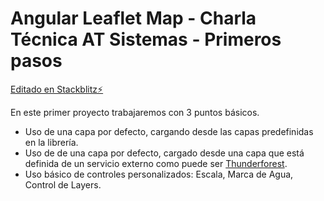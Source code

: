 # Angular Leaflet Map - Charla Técnica AT Sistemas - Primeros pasos

[Editado en Stackblitz⚡️](https://stackblitz.com/edit/angular-leaflet-map-ce-angular-ej-1)

En este primer proyecto trabajaremos con 3 puntos básicos.

* Uso de una capa por defecto, cargando desde las capas predefinidas en la librería.
* Uso de de una capa por defecto, cargado desde una capa que está definida de un servicio externo como puede ser [Thunderforest](https://www.thunderforest.com/).
* Uso básico de controles personalizados: Escala, Marca de Agua, Control de Layers.
